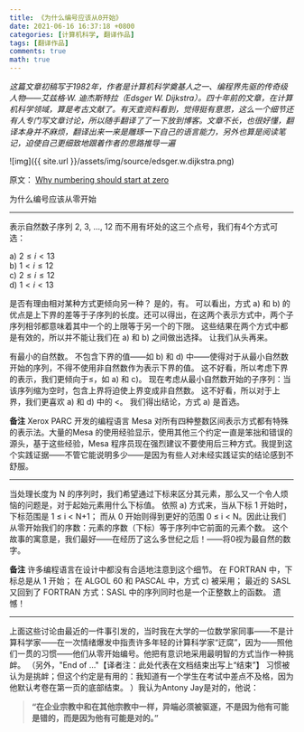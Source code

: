 ```yaml
---
title: 《为什么编号应该从0开始》
date: 2021-06-16 16:37:18 +0800
categories: [计算机科学, 翻译作品]
tags: [翻译作品] 
comments: true
math: true
---
```


*这篇文章初稿写于1982年，作者是计算机科学奠基人之一、编程界先驱的传奇级人物——艾兹格·W. 迪杰斯特拉（Edsger W. Dijkstra）。四十年前的文章，在计算机科学领域，算是考古文献了。有天查资料看到，觉得挺有意思，这么一个细节还有人专门写文章讨论，所以随手翻译了了一下放到博客。文章不长，也很好懂，翻译本身并不麻烦，翻译出来一来是雕琢一下自己的语言能力，另外也算是阅读笔记，迫使自己更细致地跟着作者的思路推导一遍*

![img]({{ site.url }}/assets/img/source/edsger.w.dijkstra.png)


原文： [Why numbering should start at zero](https://www.cs.utexas.edu/users/EWD/transcriptions/EWD08xx/EWD831.html)

为什么编号应该从零开始

----

表示自然数子序列 2, 3, ..., 12 而不用有坏处的这三个点号，我们有4个方式可选：

a)  $2 ≤  i < 13$ <br>
b)  $1 < i \leq 12$ <br>
c)  $2 \leq i \leq 12$ <br>
d)  $1 < i < 13$ <br> 

是否有理由相对某种方式更倾向另一种？ 是的，有。 可以看出，方式 a) 和 b) 的优点是上下界的差等于子序列的长度。还可以得出，在这两个表示方式中，两个子序列相邻都意味着其中一个的上限等于另一个的下限。 这些结果在两个方式中都是有效的，所以并不能让我们在 a) 和 b) 之间做出选择。 让我们从头再来。

有最小的自然数。 不包含下界的值——如 b) 和 d) 中——使得对于从最小自然数开始的序列，不得不使用非自然数作为表示下界的值。 这不好看，所以考虑下界的表示，我们更倾向于≤，如 a) 和 c)。 现在考虑从最小自然数开始的子序列：当该序列缩为空时，包含上界将迫使上界变成非自然数。 这不好看，所以对于上界，我们更喜欢 a) 和 d) 中的 <。 我们得出结论，方式 a) 是首选。

**备注** Xerox PARC 开发的编程语言 Mesa 对所有四种整数区间表示方式都有特殊的表示法。大量的Mesa 的使用经验显示，使用其他三个约定一直是笨拙和错误的源头，基于这些经验，Mesa 程序员现在强烈建议不要使用后三种方式。我提到这个实践证据——不管它能说明多少——是因为有些人对未经实践证实的结论感到不舒服。

----

当处理长度为 N 的序列时，我们希望通过下标来区分其元素，那么又一个令人烦恼的问题是，对于起始元素用什么下标值。 依照 a) 方式来，当从下标 1 开始时，下标范围是 1 ≤ i < N+1； 而从 0 开始则得到更好的范围 0 ≤ i < N。因此让我们从零开始我们的序数：元素的序数（下标）等于序列中它前面的元素个数。 这个故事的寓意是，我们最好——在经历了这么多世纪之后！——将0视为最自然的数字。

**备注** 许多编程语言在设计中都没有合适地注意到这个细节。 在 FORTRAN 中，下标总是从 1 开始； 在 ALGOL 60 和 PASCAL 中，方式 c) 被采用； 最近的 SASL 又回到了 FORTRAN 方式：SASL 中的序列同时也是一个正整数上的函数。 遗憾！ 

----

上面这些讨论由最近的一件事引发的，当时我在大学的一位数学家同事——不是计算科学家——在一次情绪爆发中指责许多年轻的计算科学家“迂腐”，因为——照他们一贯的习惯——他们从零开始编号。他把有意识地采用最明智的方式当作一种挑衅。 （另外，"End of ..."【译者注：此处代表在文档结束出写上“结束”】 习惯被认为是挑衅；但这个约定是有用的：我知道有一个学生在考试中差点不及格，因为他默认考卷在第一页的底部结束。 ）我认为Antony Jay是对的，他说：<br>
> **“在企业宗教中和在其他宗教中一样，异端必须被驱逐，不是因为他有可能是错的，而是因为他有可能是对的。”**

